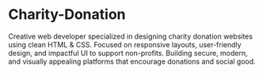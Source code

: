 # Charity-Donation
Creative web developer specialized in designing charity donation websites using clean HTML &amp; CSS. Focused on responsive layouts, user-friendly design, and impactful UI to support non-profits. Building secure, modern, and visually appealing platforms that encourage donations and social good.
